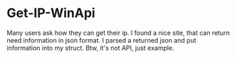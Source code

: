 # Get-IP-WinApi
Many users ask how they can get their ip. I found a nice site, that can return need information in json format.
I parsed a returned json and put information into my struct. Btw, it's not API, just example.
